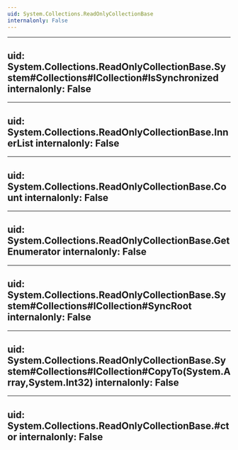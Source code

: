 ```yaml
---
uid: System.Collections.ReadOnlyCollectionBase
internalonly: False
---
```


---
uid: System.Collections.ReadOnlyCollectionBase.System#Collections#ICollection#IsSynchronized
internalonly: False
---

---
uid: System.Collections.ReadOnlyCollectionBase.InnerList
internalonly: False
---

---
uid: System.Collections.ReadOnlyCollectionBase.Count
internalonly: False
---

---
uid: System.Collections.ReadOnlyCollectionBase.GetEnumerator
internalonly: False
---

---
uid: System.Collections.ReadOnlyCollectionBase.System#Collections#ICollection#SyncRoot
internalonly: False
---

---
uid: System.Collections.ReadOnlyCollectionBase.System#Collections#ICollection#CopyTo(System.Array,System.Int32)
internalonly: False
---

---
uid: System.Collections.ReadOnlyCollectionBase.#ctor
internalonly: False
---
